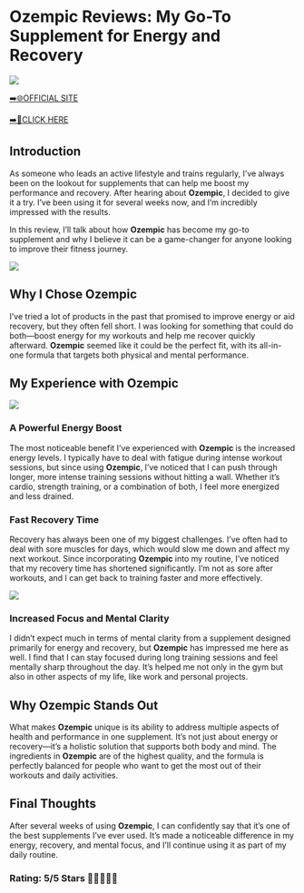 # **Ozempic Reviews**: My Go-To Supplement for Energy and Recovery

[![](https://static.vecteezy.com/system/resources/thumbnails/019/896/014/small/buy-now-gradient-button-with-cart-symbol-buy-now-illustration-png.png)](https://edetoop.top/lander/sugarpreland-1/betteru.html) 

[➡️🌐OFFICIAL SITE](https://edetoop.top/lander/sugarpreland-1/betteru.html) 

[➡️🔗CLICK HERE](https://edetoop.top/lander/sugarpreland-1/betteru.html) 


## Introduction

As someone who leads an active lifestyle and trains regularly, I’ve always been on the lookout for supplements that can help me boost my performance and recovery. After hearing about **Ozempic**, I decided to give it a try. I’ve been using it for several weeks now, and I’m incredibly impressed with the results.

In this review, I’ll talk about how **Ozempic** has become my go-to supplement and why I believe it can be a game-changer for anyone looking to improve their fitness journey.

[![](https://wallpapers.com/images/hd/red-order-now-button-udg4jcj4arvn8b0n-2.png)](https://edetoop.top/lander/sugarpreland-1/betteru.html)  

## Why I Chose **Ozempic**

I’ve tried a lot of products in the past that promised to improve energy or aid recovery, but they often fell short. I was looking for something that could do both—boost energy for my workouts and help me recover quickly afterward. **Ozempic** seemed like it could be the perfect fit, with its all-in-one formula that targets both physical and mental performance.

## My Experience with **Ozempic**

[![](https://static.vecteezy.com/system/resources/thumbnails/019/896/014/small/buy-now-gradient-button-with-cart-symbol-buy-now-illustration-png.png)](https://edetoop.top/lander/sugarpreland-1/betteru.html)

### A Powerful Energy Boost

The most noticeable benefit I’ve experienced with **Ozempic** is the increased energy levels. I typically have to deal with fatigue during intense workout sessions, but since using **Ozempic**, I’ve noticed that I can push through longer, more intense training sessions without hitting a wall. Whether it’s cardio, strength training, or a combination of both, I feel more energized and less drained.

### Fast Recovery Time

Recovery has always been one of my biggest challenges. I’ve often had to deal with sore muscles for days, which would slow me down and affect my next workout. Since incorporating **Ozempic** into my routine, I’ve noticed that my recovery time has shortened significantly. I’m not as sore after workouts, and I can get back to training faster and more effectively.

[![](https://wallpapers.com/images/hd/red-order-now-button-udg4jcj4arvn8b0n-2.png)](https://edetoop.top/lander/sugarpreland-1/betteru.html)  

### Increased Focus and Mental Clarity

I didn’t expect much in terms of mental clarity from a supplement designed primarily for energy and recovery, but **Ozempic** has impressed me here as well. I find that I can stay focused during long training sessions and feel mentally sharp throughout the day. It’s helped me not only in the gym but also in other aspects of my life, like work and personal projects.

## Why **Ozempic** Stands Out

What makes **Ozempic** unique is its ability to address multiple aspects of health and performance in one supplement. It’s not just about energy or recovery—it’s a holistic solution that supports both body and mind. The ingredients in **Ozempic** are of the highest quality, and the formula is perfectly balanced for people who want to get the most out of their workouts and daily activities.

## Final Thoughts

After several weeks of using **Ozempic**, I can confidently say that it’s one of the best supplements I’ve ever used. It’s made a noticeable difference in my energy, recovery, and mental focus, and I’ll continue using it as part of my daily routine.

### Rating: 5/5 Stars 🌟🌟🌟🌟🌟
